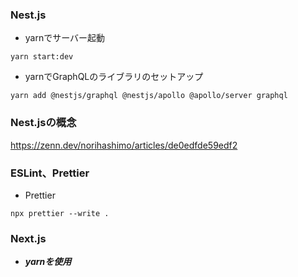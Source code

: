 ### Nest.js
- yarnでサーバー起動
```
yarn start:dev
```

- yarnでGraphQLのライブラリのセットアップ
```
yarn add @nestjs/graphql @nestjs/apollo @apollo/server graphql
```

### Nest.jsの概念

https://zenn.dev/norihashimo/articles/de0edfde59edf2


### ESLint、Prettier

- Prettier
```
npx prettier --write .
```

### Next.js
- ***yarnを使用***
